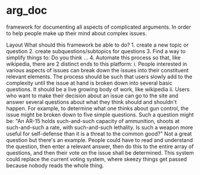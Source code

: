 # arg_doc
framework for documenting all aspects of complicated arguments. In order to help people make up their mind about complex issues.


Layout
What should this framework be able to do?
    1. create a new topic or question
    2. create subquestions/subtopics for questions
    3. Find a way to simplify things to: Do you think ...
    4. Automate this process so that, like wikipedia, there are 2 distinct ends to this platform:
      i. People interested in various aspects of issues can break down the issues into their constituent relevant elements. The process should be such that users slowly add to the complexity until the issue at hand is broken down into several basic questions. It should be a live growing body of work, like wikipedia
      ii. Users who want to make their decision about an issue can go to the site and answer several questions about what they think should and shouldn't happen. For example, to determine what one thinks about gun control, the issue might be broken down to five simple questions. Such a question might be: "An AR-15 holds such-and-such capacity of ammunition, shoots at such-and-such a rate, with such-and-such lethality. Is such a weapon more useful for self-defense than it is a threat to the common good?" Not a great question but there's an example. People could have to read and understand the question, then enter a relevant answer, then do this to the entire array of questions, and then their vote on the issue shall be determined. This system could replace the current voting system, where skeezy things get passed because nobody reads the whole thing.
      
